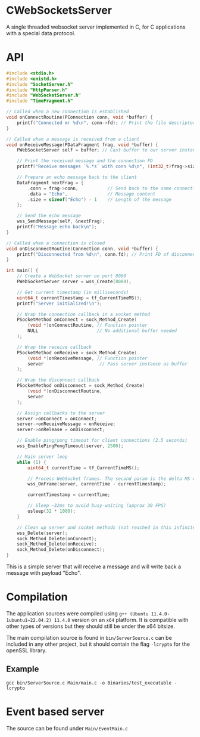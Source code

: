 # CWebSocketsServer
A single threaded websocket server implemented in C, for C applications with a special data protocol.

# API

```C
#include <stdio.h>
#include <unistd.h>
#include "SocketServer.h"
#include "HttpParser.h"
#include "WebSocketServer.h"
#include "TimeFragment.h"

// Called when a new connection is established
void onConnectRoutine(PConnection conn, void *buffer) {
    printf("Connected mr %d\n", conn->fd); // Print the file descriptor of the new connection
}

// Called when a message is received from a client
void onReceiveMessage(PDataFragment frag, void *buffer) {
    PWebSocketServer self = buffer; // Cast buffer to our server instance

    // Print the received message and the connection FD
    printf("Receive messages `%.*s` with conn %d\n", (int32_t)frag->size, frag->data, frag->conn.fd);

    // Prepare an echo message back to the client
    DataFragment nextFrag = {
        .conn = frag->conn,           // Send back to the same connection
        .data = "Echo",               // Message content
        .size = sizeof("Echo") - 1    // Length of the message
    };

    // Send the echo message
    wss_SendMessage(self, &nextFrag);
    printf("Message echo back\n");
}

// Called when a connection is closed
void onDisconnectRoutine(Connection conn, void *buffer) {
    printf("Disconnected from %d\n", conn.fd); // Print FD of disconnected client
}

int main() {
    // Create a WebSocket server on port 8080
    PWebSocketServer server = wss_Create(8080);

    // Get current timestamp (in milliseconds)
    uint64_t currentTimestamp = tf_CurrentTimeMS();
    printf("Server initialized!\n");

    // Wrap the connection callback in a socket method
    PSocketMethod onConnect = sock_Method_Create(
        (void *)onConnectRoutine, // Function pointer
        NULL                      // No additional buffer needed
    );

    // Wrap the receive callback
    PSocketMethod onReceive = sock_Method_Create(
        (void *)onReceiveMessage, // Function pointer
        server                     // Pass server instance as buffer
    );

    // Wrap the disconnect callback
    PSocketMethod onDisconnect = sock_Method_Create(
        (void *)onDisconnectRoutine,
        server
    );

    // Assign callbacks to the server
    server->onConnect = onConnect;
    server->onReceiveMessage = onReceive;
    server->onRelease = onDisconnect;

    // Enable ping/pong timeout for client connections (2.5 seconds)
    wss_EnablePingPongTimeout(server, 2500);

    // Main server loop
    while (1) {
        uint64_t currentTime = tf_CurrentTimeMS();

        // Process WebSocket frames. The second param is the delta MS which was computed between the last and the current ocurring frame.
        wss_OnFrame(server, currentTime - currentTimestamp);

        currentTimestamp = currentTime;

        // Sleep ~32ms to avoid busy-waiting (approx 30 FPS)
        usleep(32 * 1000);
    }

    // Clean up server and socket methods (not reached in this infinite loop)
    wss_Delete(server);
    sock_Method_Delete(onConnect);
    sock_Method_Delete(onReceive);
    sock_Method_Delete(onDisconnect);
}
```

This is a simple server that will receive a message and will write back a message with payload "Echo".

# Compilation
The application sources were compiled using `g++ (Ubuntu 11.4.0-1ubuntu1~22.04.2) 11.4.0` version on an `x64` platform.
It is compatible with other types of versions but they should still be under the x64 bitsize.

The main compilation source is found in `bin/ServerSource.c` can be included in any other project, but it should contain
the flag `-lcrypto` for the openSSL library.
## Example
```
gcc bin/ServerSource.c Main/main.c -o Binaries/test_executable -lcrypto
```

# Event based server
The source can be found under `Main/EventMain.c`
